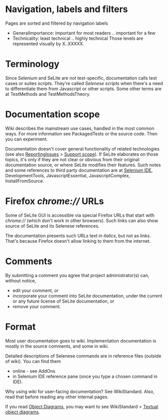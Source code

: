 

# Navigation, labels and filters #
Pages are sorted and filtered by navigation labels
  * GeneralImportance: important for most readers .. important for a few
  * Technicality: least technical .. highly technical
Those levels are represented visually by X..XXXXX.

# Terminology #
Since Selenium and SeLite are not test-specific, documentation calls test cases or suites _scripts_. They're called <i>Selenese scripts</i> when there's a need to differentiate them from Javascript or other scripts. Some other terms are at TestMethods and TestMethodsTheory.

# Documentation scope #
Wiki describes the mainstream use cases, handled in the most common ways. For more information see PackagedTests or the source code. Then you can experiment.

Documentation doesn't cover general functionality of related technologies (see also [ReportingIssues](ReportingIssues.md) > [Support scope](ReportingIssues#Support_scope.md)). If SeLite elaborates on those topics, it's only if they are not clear or obvious from their original documentation source, or where SeLite modifies their features. Such notes and some references to third party documentation are at [Selenium IDE](SeleniumIde.md), DevelopmentTools, JavascriptEssential, JavascriptComplex, InstallFromSource.

# Firefox _chrome://_ URLs #
Some of SeLite GUI is accessible via special Firefox URLs that start with _chrome://_ (which don't work in other browsers). Such links can also show source of SeLite and its Selenese references.

The documentation presents such URLs text _in italics_, but not as links. That's because Firefox doesn't allow linking to them from the internet. <a href='Hidden comment: Comment: Even if you make chrome:// a link by putting it between [], you save .wiki locally and you open it in Firefox with Wiki Viewer, Firefox will not follow such link. Also, googlecode wiki doesn"t allow such URLs either.'></a>

# Comments #
By submitting a comment you agree that project administrator(s) can, without notice,
  * edit your comment, or
  * incorporate your comment into SeLite documentation, under the current or any future license of SeLite documentation, or
  * remove your comment.

# Format #
Most user documentation goes to wiki. Implementation documentation is mostly in the source comments, and some in wiki.

Detailed descriptions of Selenese commands are in reference files (outside of wiki). You can find them
  * online - see AddOns
  * in Selenium IDE reference pane (once you type a chosen command in IDE).

Why using wiki for user-facing documentation? See WikiStandard. Also, read that before reading any other internal pages.

If you read [Object Diagrams](https://code.google.com/p/selite/w/list?q=label:ObjectDiagram), you may want to see WikiStandard > [Textual object diagrams](WikiStandard#Textual_object_diagrams.md).